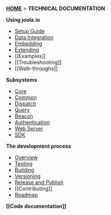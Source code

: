 [**HOME**](Home) > **TECHNICAL DOCUMENTATION**

**Using joola.io**
- [Setup Guide](setting-up-joola.io)
- [Data Integration](using-data-integration)
- [Embedding](using-embedding)
- [Extending](using-extending)
- [[Examples]]
- [[Troubleshooting]]
- [[Walk-throughs]]

**Subsystems**
- [Core](Subsystem-core)
- [Common](Subsystem-common)
- [Dispatch](Subsystem-dispatch)
- [Query](Subsystem-query)
- [Beacon](Subsystem-beacon)
- [Authentication](Subsystem-auth)
- [Web Server](Subsystem-webserver)
- [SDK](Subsystem-sdk)

**The development process**
- [Overview](development-process-overview)
- [Testing](development-testing)
- [Building](development-building)
- [Versioning](development-versioning)
- [Release and Publish](development-publish)
- [[Contributing]]
- [Roadmap](product-roadmap)

**[[Code documentation]]**